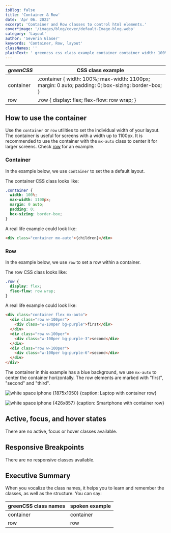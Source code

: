 ```yaml
---
isBlog: false
title: 'Container & Row'
date: 'Apr 06. 2022'
excerpt: 'Container and Row classes to control html elements.'
cover*image: '/images/blog/cover/default-Image-blog.webp'
category: 'Layout'
author: 'Severin Glaser'
keywords: 'Container, Row, layout'
classNames: ''
plainText: ' greencss css class example container container width: 100%; max-width: 1100px; margin: 0 auto; padding: 0; box-sizing: border-box; row row display: flex; flex-flow: row wrap; how to use the container use the `container` or `row` utilities to set the individual width of your layout the container is useful for screens with a width up to 1100px it is recommended to use the container with the `mx-auto` class to center it for larger screens check row row for an example container in the example below we use `container` to set the a default layout the container css class looks like:  a real life example could look like:  row in the example below we use `row` to set a row within a container the row css class looks like:  a real life example could look like:  the container in this example has a blue background we use `mx-auto` to center the container horizontally the row elements are marked with first second and third ! white space iphone 1875x1050 caption: laptop with container row images docs layout macbook-layout-container-row webp ! white space iphone 426x857 caption: smartphone with container row images docs layout iphone-layout-container-row webp active focus and hover states there are no active focus or hover classes available responsive breakpoints there are no responsive classes available executive summary when you vocalize the class names it helps you to learn and remember the classes as well as the structure you can say: greencss class names spoken example container container row row '
---
```


| _greenCSS_ | CSS class example                                                                                  |
| ---------- | -------------------------------------------------------------------------------------------------- |
| container  | .container { width: 100%; max-width: 1100px; margin: 0 auto; padding: 0; box-sizing: border-box; } |
| row        | .row { display: flex; flex-flow: row wrap; }                                                       |

## How to use the container

Use the `container` or `row` utilities to set the individual width of your layout. The container is useful for screens with a width up to 1100px. It is recommended to use the container with the `mx-auto` class to center it for larger screens. Check [row](#row) for an example.

### Container

In the example below, we use `container` to set the a default layout.

The container CSS class looks like:

```css
.container {
  width: 100%;
  max-width: 1100px;
  margin: 0 auto;
  padding: 0;
  box-sizing: border-box;
}
```

A real life example could look like:

```html
<div class="container mx-auto">{children}</div>
```

### Row

In the example below, we use `row` to set a row within a container.

The row CSS class looks like:

```css
.row {
  display: flex;
  flex-flow: row wrap;
}
```

A real life example could look like:

```html
<div class="container flex mx-auto">
  <div class="row w-100per">
    <div class="w-100per bg-purple">first</div>
  </div>
  <div class="row w-100per">
    <div class="w-100per bg-purple-3">second</div>
  </div>
  <div class="row w-100per">
    <div class="w-100per bg-purple-6">second</div>
  </div>
</div>
```

The container in this example has a blue background, we use `mx-auto` to center the container horizontally. The row elements are marked with "first", "second" and "third".

![white space iphone {1875x1050} {caption: Laptop with container row}](/images/docs/layout/MacBook-layout-container-row.webp)

![white space iphone {426x857} {caption: Smartphone with container row}](/images/docs/layout/iphone-layout-container-row.webp)

## Active, focus, and hover states

There are no active, focus or hover classes available.

## Responsive Breakpoints

There are no responsive classes available.

## Executive Summary

When you vocalize the class names, it helps you to learn and remember the classes, as well as the structure. You can say:

| greenCSS class names | spoken example |
| -------------------- | -------------- |
| container            | container      |
| row                  | row            |
